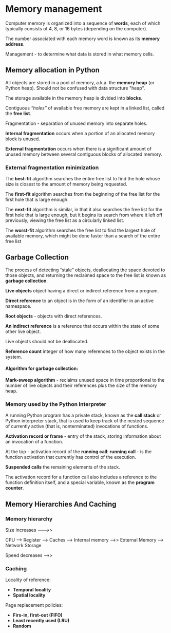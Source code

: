 # Memory management

Computer memory is organized into a sequence of **words**, each 
of which typically consists of 4, 8, or 16 bytes (depending on the computer).

The number associated with each memory
word is known as its **memory address**.

Management - to determine what data is stored in what memory cells.

## Memory allocation in Python

All objects are stored in a pool of memory,
a.k.a. the **memory heap** (or Python heap).
Should not be confused with data structure "heap".

The storage available in the memory heap is divided into **blocks**.

Contiguous *“holes”* of available free memory are kept
in a linked list, called the **free list**.

Fragmentation - separation of unused memory into separate holes.

**Internal fragmentation** occurs when a portion of an allocated memory block is unused.

**External fragmentation** occurs when there is a
significant amount of unused memory between several contiguous blocks of allocated memory.

### External fragmentation minimization

The **best-fit** algorithm searches the entire free list to find the hole whose size is closest to the amount of memory being
requested.

The **first-fit** algorithm searches from the beginning of the free list for the first hole that is large enough.

The **next-fit** algorithm is similar, in that it also searches the free list for the first hole that is large enough,
but it begins its search from where it left off previously, viewing the free list as a circularly linked list.

The **worst-fit** algorithm searches the free list to find the largest hole of available memory,
which might be done faster than a search of the entire free list

## Garbage Collection

The process of detecting “stale” objects,
deallocating the space devoted to those objects,
and returning the reclaimed space to the free list is known as **garbage collection**.

**Live objects** object having a direct or indirect reference from a program. 

**Direct reference** to an object is in the form of an identifier in an active namespace.

**Root objects** - objects with direct references.

**An indirect reference** is a reference
that occurs within the state of some other live object.

Live objects should not be deallocated.

**Reference count** integer of how many references to the object exists in the system.

#### Algorithm for garbage collection:

**Mark-sweep algorithm** - reclaims unused space in time proportional to the number of live
objects and their references plus the size of the memory heap.

### Memory used by the Python Interpreter

A running Python program has a private stack, known as the **call stack**
or Python interpreter stack, that is used to keep track of the nested sequence of
currently active (that is, nonterminated) invocations of functions.

**Activation record or frame** - entry of the stack,
storing information about an invocation of a function.

At the top - activation record of the **running call**: 
**running call** - is the function activation that currently has control of the execution.

**Suspended calls** the remaining elements of the stack.

The activation record for a function call also includes a reference to
the function definition itself, and a special variable, known as the **program counter**.


## Memory Hierarchies And Caching

### Memory hierarchy

Size increases --->>

CPU --> Register --> Caches --> Internal memory -->> External Memory --> Network Storage

Speed decreases -->>

### Caching 

Locality of reference:
 - **Temporal locality**
 - **Spatial locality**

Page replacement policies:
 - **Firs-in, first-out (FIFO)**
 - **Least recently used (LRU)**
 - **Random**
